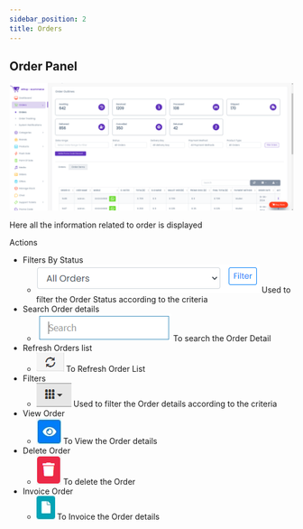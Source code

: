 ```yaml
---
sidebar_position: 2
title: Orders
---
```


## Order Panel

![Orders Table](/img/web/orders_table.jpg)

Here all the information related to order is displayed

Actions

- Filters By Status
  - ![Filter Status](/img/web/filter_status.jpg) Used to filter the Order Status according to the criteria
- Search Order details
  - ![Search Tab](/img/web/search_tab.jpg) To search the Order Detail
- Refresh Orders list
  - ![Refresh Tab](/img/web/refresh_tab.jpg) To Refresh Order List
- Filters
  - ![Filter Tab](/img/web/filter_tab.jpg) Used to filter the Order details according to the criteria
- View Order
  - ![View Tab](/img/web/view_tab.jpg) To View the Order details
- Delete Order
  - ![Delete Tab](/img/web/delete1_tab.jpg) To delete the Order
- Invoice Order
  - ![Invoice Tab](/img/web/invoice_tab.jpg) To Invoice the Order details
